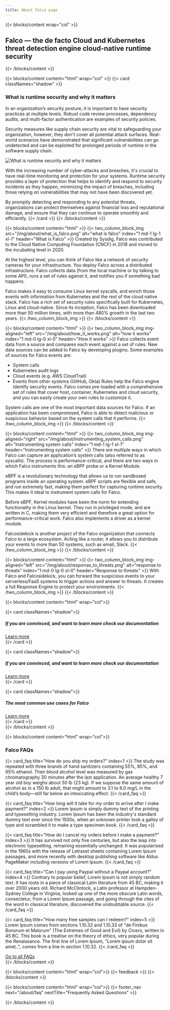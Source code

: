 ```yaml
---
title: About falco page
---
```


{{< blocks/content wrap="col" >}}
  ## Falco — the de facto Cloud and Kubernetes threat detection engine cloud-native runtime security
{{< /blocks/content >}}

{{< blocks/content content="html" wrap="col" >}}
{{< card classNames="shadow" >}}
  ### What is runtime security and why it matters

  In an organization’s security posture, it is important to have security practices at multiple levels. Robust code review processes, dependency audits, and multi-factor authentication are examples of security policies.

  Security measures like supply chain security are vital to safeguarding your organization, however, they don't cover all potential attack surfaces. Real-world scenarios have demonstrated that significant vulnerabilities can go undetected and can be exploited for prolonged periods of runtime in the software supply chain.

  ![What is runtime security and why it matters](/img/about/runtime_security.png#img-fit)

  With the increasing number of cyber-attacks and breaches, it's crucial to have real-time monitoring and protection for your systems. Runtime security provides a layer of protection that helps to identify and respond to security incidents as they happen, minimizing the impact of breaches, including those relying on vulnerabilities that may not have been discovered yet.

  By promptly detecting and responding to any potential threats, organizations can protect themselves against financial loss and reputational damage, and ensure that they can continue to operate smoothly and efficiently.
{{< /card >}}
{{< /blocks/content >}}

{{< blocks/content content="html" >}}
{{< two_column_block_img src="/img/about/what_is_falco.png" alt="what is falco" index="1 md-1 lg-1 xl-1" header="What is Falco" >}}
  Created by Sysdig, Falco was contributed to the Cloud Native Computing Foundation (CNCF) in 2018 and moved to the incubating level in 2020.

  At the highest level, you can think of Falco like a network of security cameras for your infrastructure. You deploy Falco across a distributed infrastructure. Falco collects data (from the local machine or by talking to some API), runs a set of rules against it, and notifies you if something bad happens.

  Falco makes it easy to consume Linux kernel syscalls, and enrich those events with information from Kubernetes and the rest of the cloud native stack. Falco has a rich set of security rules specifically built for Kubernetes, Linux and cloud-native. Since its inception, Falco has been downloaded more than 50 million times, with more than 480% growth in the last two years.
{{< /two_column_block_img >}}
{{< /blocks/content >}}

{{< blocks/content content="html" >}}
{{< two_column_block_img img-aligned="left" src="/img/about/how_it_works.png" alt="how it works" index="1 md-0 lg-0 xl-0" header="How it works" >}}
  Falco collects event data from a source and compares each event against a set of rules. New data sources can be added to Falco by developing plugins. Some examples of sources for Falco events are:

  - System calls
  - Kubernetes audit logs
  - Cloud events (e.g. AWS CloudTrail)
  - Events from other systems (GitHub, Okta)
    Rules help the Falco engine identify security events. Falco comes pre-loaded with a comprehensive set of rules that cover host, container, Kubernetes and cloud security, and you can easily create your own rules to customize it.

  System calls are one of the most important data sources for Falco. If an application has been compromised, Falco is able to detect malicious or suspicious behavior based on the system calls that it performs.
{{< /two_column_block_img >}}
{{< /blocks/content >}}

{{< blocks/content content="html" >}}
{{< two_column_block_img img-aligned="right" src="/img/about/instrumenting_system_calls.png" alt="Instrumenting system calls" index="1 md-1 lg-1 xl-1" header="Instrumenting system calls" >}}
  There are multiple ways in which Falco can capture an application’s system calls (also referred to as syscalls). The process is performance-critical, and there are two ways in which Falco instruments this: an eBPF probe or a Kernel Module.

  eBPF is a revolutionary technology that allows us to run sandboxed programs inside an operating system. eBPF scripts are flexible and safe, and run extremely fast, making them perfect for capturing runtime security. This makes it ideal to instrument system calls for Falco.

  Before eBPF, Kernel modules have been the norm for extending functionality in the Linux kernel. They run in privileged mode, and are written in C, making them very efficient and therefore a great option for performance-critical work. Falco also implements a driver as a kernel module.

  Falcosidekick is another project of the Falco organization that connects Falco to a large ecosystem. Acting like a router, it allows you to distribute your events to more than 50 systems, such as email, Slack.
{{< /two_column_block_img >}}
{{< /blocks/content >}}

{{< blocks/content content="html" >}}
{{< two_column_block_img img-aligned="left" src="/img/about/response_to_threats.png" alt="response to threats" index="1 md-0 lg-0 xl-0" header="Response to threats" >}}
  With Falco and Falcosidekick, you can forward the suspicious events to your serverless/FaaS systems to trigger actions and answer to threats. It creates a full Response Engine to protect your environments.
{{< /two_column_block_img >}}
{{< /blocks/content >}}

{{< blocks/content content="html" wrap="col">}}
<div class=" grid-1 grid-lg-3 gap-4">
  {{< card classNames="shadow">}}
  <div class="d-flex flex-column h-100 align-items-start">
    <h5 class="font-weight-normal flex-grow-1">If you are convinced, and want to learn more check our documentation</h5>
    <a href="/docs/" class="btn btn-primary mt-4">Learn more</a>
  </div>
  {{< /card >}}

  {{< card classNames="shadow">}}
  <div class="d-flex flex-column h-100 align-items-start">
    <h5 class="font-weight-normal flex-grow-1">If you are convinced, and want to learn more check our documentation</h5>
    <a href="/docs/getting-started/" class="btn btn-primary mt-4">Learn more</a>
  </div>
  {{< /card >}}

  {{< card classNames="shadow">}}
  <div class="d-flex flex-column h-100 align-items-start">
    <h5 class="font-weight-normal flex-grow-1">The most common use cases for Falco</h5>
    <a href="/about/use-cases/" class="btn btn-primary mt-4">Learn more</a>
  </div>
  {{< /card >}}
</div>
{{< /blocks/content >}}

{{< blocks/content content="html" wrap="col">}}
  <h3 class="mb-3">Falco FAQs</h3>

  {{< card_faq title="How do you ship my orders?" index=1 >}}
  The study was repeated with three brands of hand sanitizers containing 55%, 85%, and 95% ethanol. Their blood alcohol level was measured by gas chromatography 30 minutes after the last application.
  An average healthy 7 year old boy weighs about 50 lb (23 kg). If we suppose the same amount of alcohol as in a 150 lb adult, that might amount to 3.1 to 6.0 mg/L in the child’s body—still far below an intoxicating effect.
  {{< /card_faq >}}

  {{< card_faq title="How long will it take for my order to arrive after I make payment?" index=2 >}}
  Lorem Ipsum is simply dummy text of the printing and typesetting industry. Lorem Ipsum has been the industry's standard dummy text ever since the 1500s, when an unknown printer took a galley of type and scrambled it to make a type specimen book.
  {{< /card_faq >}}

  {{< card_faq title="How do I cancel my orders before I make a payment?" index=3 >}}
  It has survived not only five centuries, but also the leap into electronic typesetting, remaining essentially unchanged. It was popularised in the 1960s with the release of Letraset sheets containing Lorem Ipsum passages, and more recently with desktop publishing software like Aldus PageMaker including versions of Lorem Ipsum.
  {{< /card_faq >}}

  {{< card_faq title="Can I pay using Paypal without a Paypal account?" index=4 >}}
  Contrary to popular belief, Lorem Ipsum is not simply random text. It has roots in a piece of classical Latin literature from 45 BC, making it over 2000 years old. Richard McClintock, a Latin professor at Hampden-Sydney College in Virginia, looked up one of the more obscure Latin words, consectetur, from a Lorem Ipsum passage, and going through the cites of the word in classical literature, discovered the undoubtable source.
  {{< /card_faq >}}

  {{< card_faq title="How many free samples can I redeem?" index=5 >}}
  Lorem Ipsum comes from sections 1.10.32 and 1.10.33 of "de Finibus Bonorum et Malorum" (The Extremes of Good and Evil) by Cicero, written in 45 BC. This book is a treatise on the theory of ethics, very popular during the Renaissance. The first line of Lorem Ipsum, "Lorem ipsum dolor sit amet..", comes from a line in section 1.10.32.
  {{< /card_faq >}}

  <div class="text-center mt-5">
    <a href="/about/faq/" class="text-center btn btn-primary btn-lg">Go to all FAQs</a>
  </div>
{{< /blocks/content >}}

{{< blocks/content content="html" wrap="col">}}
{{< feedback >}}
{{< /blocks/content >}}

{{< blocks/content content="html" wrap="col">}}
{{< footer_nav next="/about/faq" nextTitle="Frequently Asked Questions" >}}
<!-- TODO: uncomment when WHY FALCO section is ready -->
<!-- {{< footer_nav next="/about/why-falco" nextTitle="Why Falco?" >}} -->
{{< /blocks/content >}}
